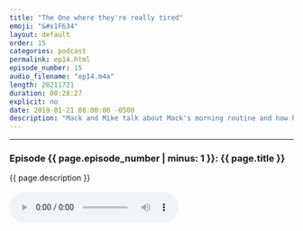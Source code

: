 ```yaml
---
title: "The One where they're really tired"
emoji: "&#x1F634"
layout: default
order: 15
categories: podcast
permalink: ep14.html
episode_number: 15
audio_filename: "ep14.m4a"
length: 28211721
duration: 00:28:27
explicit: no
date: 2019-01-21 08:00:00 -0500
description: "Mack and Mike talk about Mack's morning routine and how he pumps himself up for the day while getting only 4 hours of sleep."
---
```


<hr />
<p>
<h3>Episode {{ page.episode_number | minus: 1 }}: {{ page.title }}</h3>
{{ page.description }}
<br />
<br />
<audio controls="">
<source src="{{ site.podcast_audio_prefix | append: page.audio_filename }}" type="audio/x-m4a" />
Your browser does not support the audio element.
</audio>
</p>

